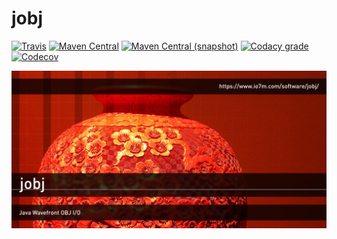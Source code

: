 jobj
===

[![Travis](https://img.shields.io/travis/io7m/jobj.png?style=flat-square)](https://travis-ci.org/io7m/jobj)
[![Maven Central](https://img.shields.io/maven-central/v/com.io7m.jobj/com.io7m.jobj.png?style=flat-square)](http://search.maven.org/#search%7Cga%7C1%7Cg%3A%22com.io7m.jobj%22)
[![Maven Central (snapshot)](https://img.shields.io/nexus/s/https/oss.sonatype.org/com.io7m.jobj/com.io7m.jobj.svg?style=flat-square)](https://oss.sonatype.org/content/repositories/snapshots/com/io7m/jobj/)
[![Codacy grade](https://img.shields.io/codacy/grade/bcc6b7b6878f4c9cb64acc10d7ed96ed.png?style=flat-square)](https://www.codacy.com/app/github_79/jobj)
[![Codecov](https://img.shields.io/codecov/c/github/io7m/jobj.png?style=flat-square)](https://codecov.io/gh/io7m/jobj)

![jobj](./src/site/resources/jobj.jpg?raw=true)

